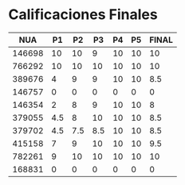 # Calificaciones Finales

| NUA    | P1  | P2  | P3  | P4 | P5 | FINAL |
|--------|-----|-----|-----|----|----|-------|
| 146698 | 10  | 10  | 9   | 10 | 10 | 10    |
| 766292 | 10  | 10  | 10  | 10 | 10 | 10    |
| 389676 | 4   | 9   | 9   | 10 | 10 | 8.5   |
| 146757 | 0   | 0   | 0   | 0  | 0  | 0     |
| 146354 | 2   | 8   | 9   | 10 | 10 | 8     |
| 379055 | 4.5 | 8   | 10  | 10 | 10 | 8.5   |
| 379702 | 4.5 | 7.5 | 8.5 | 10 | 10 | 8.5   |
| 415158 | 7   | 9   | 10  | 10 | 10 | 9.5   |
| 782261 | 9   | 10  | 10  | 10 | 10 | 10    |
| 168831 | 0   | 0   | 0   | 0  | 0  | 0     |

